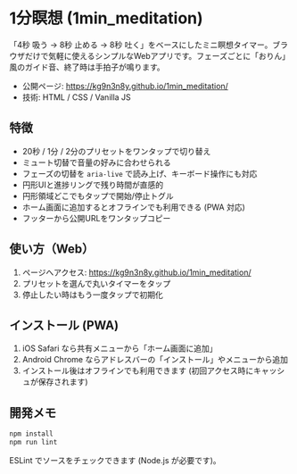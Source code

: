 # 1分瞑想 (1min_meditation)

「4秒 吸う → 8秒 止める → 8秒 吐く」をベースにしたミニ瞑想タイマー。ブラウザだけで気軽に使えるシンプルなWebアプリです。フェーズごとに「おりん」風のガイド音、終了時は手拍子が鳴ります。

- 公開ページ: https://kg9n3n8y.github.io/1min_meditation/
- 技術: HTML / CSS / Vanilla JS

## 特徴
- 20秒 / 1分 / 2分のプリセットをワンタップで切り替え
- ミュート切替で音量の好みに合わせられる
- フェーズの切替を `aria-live` で読み上げ、キーボード操作にも対応
- 円形UIと進捗リングで残り時間が直感的
- 円形領域どこでもタップで開始/停止トグル
- ホーム画面に追加するとオフラインでも利用できる (PWA 対応)
- フッターから公開URLをワンタップコピー

## 使い方（Web）
1. ページへアクセス: https://kg9n3n8y.github.io/1min_meditation/
2. プリセットを選んで丸いタイマーをタップ
3. 停止したい時はもう一度タップで初期化

## インストール (PWA)
1. iOS Safari なら共有メニューから「ホーム画面に追加」
2. Android Chrome ならアドレスバーの「インストール」やメニューから追加
3. インストール後はオフラインでも利用できます (初回アクセス時にキャッシュが保存されます)

## 開発メモ
```bash
npm install
npm run lint
```

ESLint でソースをチェックできます (Node.js が必要です)。
